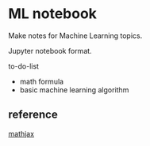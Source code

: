 
# ML notebook

Make notes for Machine Learning topics.

Jupyter notebook format.

to-do-list
-	math formula 
-	basic machine learning algorithm


## reference

[mathjax](https://www.mathjax.org/)


